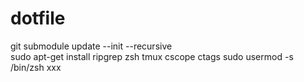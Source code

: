 # dotfile
git submodule update --init --recursive  
sudo apt-get install ripgrep zsh tmux cscope ctags
sudo usermod -s /bin/zsh xxx
